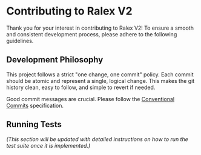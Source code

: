 # Contributing to Ralex V2

Thank you for your interest in contributing to Ralex V2! To ensure a smooth and consistent development process, please adhere to the following guidelines.

## Development Philosophy

This project follows a strict "one change, one commit" policy. Each commit should be atomic and represent a single, logical change. This makes the git history clean, easy to follow, and simple to revert if needed.

Good commit messages are crucial. Please follow the [Conventional Commits](https://www.conventionalcommits.org/en/v1.0.0/) specification.

## Running Tests

*(This section will be updated with detailed instructions on how to run the test suite once it is implemented.)*
